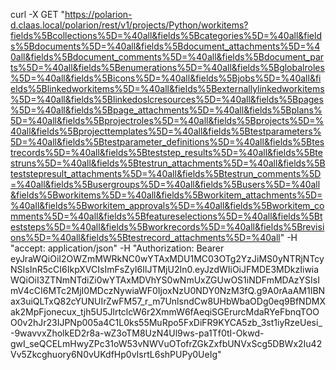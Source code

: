 curl -X GET "https://polarion-d.claas.local/polarion/rest/v1/projects/Python/workitems?fields%5Bcollections%5D=%40all&fields%5Bcategories%5D=%40all&fields%5Bdocuments%5D=%40all&fields%5Bdocument_attachments%5D=%40all&fields%5Bdocument_comments%5D=%40all&fields%5Bdocument_parts%5D=%40all&fields%5Benumerations%5D=%40all&fields%5Bglobalroles%5D=%40all&fields%5Bicons%5D=%40all&fields%5Bjobs%5D=%40all&fields%5Blinkedworkitems%5D=%40all&fields%5Bexternallylinkedworkitems%5D=%40all&fields%5Blinkedoslcresources%5D=%40all&fields%5Bpages%5D=%40all&fields%5Bpage_attachments%5D=%40all&fields%5Bplans%5D=%40all&fields%5Bprojectroles%5D=%40all&fields%5Bprojects%5D=%40all&fields%5Bprojecttemplates%5D=%40all&fields%5Btestparameters%5D=%40all&fields%5Btestparameter_definitions%5D=%40all&fields%5Btestrecords%5D=%40all&fields%5Bteststep_results%5D=%40all&fields%5Btestruns%5D=%40all&fields%5Btestrun_attachments%5D=%40all&fields%5Bteststepresult_attachments%5D=%40all&fields%5Btestrun_comments%5D=%40all&fields%5Busergroups%5D=%40all&fields%5Busers%5D=%40all&fields%5Bworkitems%5D=%40all&fields%5Bworkitem_attachments%5D=%40all&fields%5Bworkitem_approvals%5D=%40all&fields%5Bworkitem_comments%5D=%40all&fields%5Bfeatureselections%5D=%40all&fields%5Bteststeps%5D=%40all&fields%5Bworkrecords%5D=%40all&fields%5Brevisions%5D=%40all&fields%5Btestrecord_attachments%5D=%40all" -H  "accept: application/json" -H  "Authorization: Bearer eyJraWQiOiI2OWZmMWRkNC0wYTAxMDU1MC03OTg2YzJiMS0yNTRjNTcyNSIsInR5cCI6IkpXVCIsImFsZyI6IlJTMjU2In0.eyJzdWIiOiJFMDE3MDkzIiwiaWQiOiI3ZTNmNTdiZi0wYTAxMDVhYS0wNmUxZGUwOS1iNDFmMDAzYSIsImV4cCI6MTc2MjI0MDczNywiaWF0IjoxNzU0NDY0NzM3fQ.g9A0rAaAM1IBNax3uiQLTxQ82cYUNUIrZwFM57_r_m7UnlsndCw8UHbWbaODg0eq9BfNDMXak2MpFjonecux_tjh5U5JlrtclcW6r2XmmW6fAeqiSGErurcMdaRYeFbnqTOOO0v2hJr23IJPNp005a4C1L0ks55MuRpo5FxDiFR9KYCA5zb_3st1iyRzeUesi_-9wavvxZholkED2r8a-wZ3oTM8UzN4Ul9ws-pa1Tf0tI-Okwd-gwI_seQCELmHwyZPc31oW53vNWVuOTofrZGkZxfbUNVxScg5DBWx2Iu42Vv5Zkcghuory6N0vUKdfHp0vIsrtL6shPUPy0UeIg"

